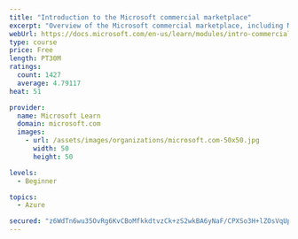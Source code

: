 ```yaml
---
title: "Introduction to the Microsoft commercial marketplace"
excerpt: "Overview of the Microsoft commercial marketplace, including Microsoft AppSource, Azure Marketplace, offer types, and Marketplace Rewards"
webUrl: https://docs.microsoft.com/en-us/learn/modules/intro-commercial-marketplace/
type: course
price: Free
length: PT30M
ratings:
  count: 1427
  average: 4.79117
heat: 51

provider:
  name: Microsoft Learn
  domain: microsoft.com
  images:
    - url: /assets/images/organizations/microsoft.com-50x50.jpg
      width: 50
      height: 50

levels:
  - Beginner

topics:
  - Azure

secured: "z6WdTn6wu35OvRg6KvCBoMfkkdtvzCk+zS2wkBA6yNaF/CPXSo3H+lZOsVqUpd4J98y32PQPdOmU//6YET4f8KArK4Rg57TTqxADkLO7qG8SA3k2HlpXjKiUImIAJmsa14aoFQ1SdzQbHUgLEYexI2StV9AWzNdg/LB7bqj2OP3FxNdmPWyT7uUYCmQdcCHnm7oEerSxd9u5PMarp38oaOsaEyeetj2+iAAf/7dDRhGcchzXdj1kdnTwpfj8sqpt5wVM3t08gZmbEUnglC1agX02myKtOny8kMF8UCBTzCpngP8GCQr8Wtvl6uOtO/+ttrfTvopZ8jzD4tMwQ8yCaWFU9z6FefAcCEeInIssyYtut6L4AYCax2k3wk0K9+Mxffnj8jMl15BB6ZfI+DzgIUOIx8jQWidUELC3U/jT1wI=;32RP7hqszZoTFqjbx0xGgg=="
---
```



